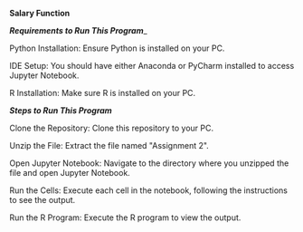 **Salary Function**

_**Requirements to Run This Program**__

Python Installation: Ensure Python is installed on your PC.

IDE Setup: You should have either Anaconda or PyCharm installed to access Jupyter Notebook.

R Installation: Make sure R is installed on your PC.

_**Steps to Run This Program**_

Clone the Repository: Clone this repository to your PC.

Unzip the File: Extract the file named "Assignment 2".

Open Jupyter Notebook: Navigate to the directory where you unzipped the file and open Jupyter Notebook.

Run the Cells: Execute each cell in the notebook, following the instructions to see the output.

Run the R Program: Execute the R program to view the output.
